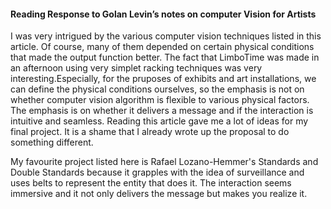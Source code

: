 #### Reading Response to Golan Levin’s notes on computer Vision for Artists

I was very intrigued by the various computer vision techniques listed in this article. Of course, many of them depended on certain physical conditions that made the output function better. The fact that LimboTime was made in an afternoon using very simplet racking techniques was very interesting.Especially, for the pruposes of exhibits and art installations, we can define the physical conditions ourselves, so the emphasis is not on whether computer vision algorithm is flexible to various physical factors. The emphasis is on whether it delivers a message and if the interaction is intuitive and seamless. Reading this article gave me a lot of ideas for my final project. It is a shame that I already wrote up the proposal to do something different.

My favourite project listed here is Rafael Lozano-Hemmer's Standards and Double Standards because it grapples with the idea of surveillance and uses belts to represent the entity that does it. The interaction seems immersive and it not only delivers the message but makes you realize it. 
